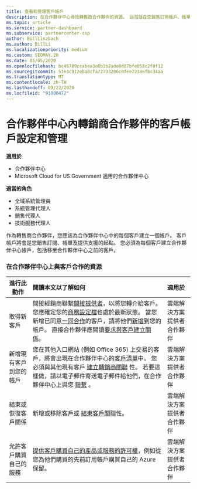 ```yaml
---
title: 查看和管理客戶帳戶
description: 在合作夥伴中心尋找轉售商合作夥伴的資源。 這包括在您銷售訂用帳戶、帳單或供應專案支援之前，建立客戶帳戶。
ms.topic: article
ms.service: partner-dashboard
ms.subservice: partnercenter-csp
author: BillLinzbach
ms.author: BillLi
ms.localizationpriority: medium
ms.custom: SEOMAY.20
ms.date: 05/05/2020
ms.openlocfilehash: bc46789ccabea3e8b3b2ade0d87bfe058c2f0f12
ms.sourcegitcommit: 51e3c912eba8cfa72733206c0fee22386fbc34aa
ms.translationtype: MT
ms.contentlocale: zh-TW
ms.lasthandoff: 09/22/2020
ms.locfileid: "91000472"
---
```

# <a name="customer-account-setup-and-management-for-reseller-partners-in-partner-center"></a>合作夥伴中心內轉銷商合作夥伴的客戶帳戶設定和管理

**適用於**

-  合作夥伴中心
-  Microsoft Cloud for US Government 適用的合作夥伴中心

**適當的角色**

- 全域系統管理員
- 系統管理代理人
- 銷售代理人
- 技術服務代理人

作為轉售商合作夥伴，您應該為合作夥伴中心中的每個客戶建立一個帳戶。 客戶帳戶將會是您銷售訂閱、帳單及提供支援的起點。 您必須為每個客戶建立合作夥伴中心帳戶，包括移至合作夥伴中心之前的客戶。

### <a name="resources-for-working-with-your-customers-on-the-partner-center"></a>在合作夥伴中心上與客戶合作的資源

|**進行此動作**   |**閱讀本文以了解如何**   |**適用於**|
|-----------------|:----------------------------|:--------------|
|取得新客戶|間接經銷商聯繫[間接提供者](indirect-reseller-tasks-in-partner-center.md)，以將您轉介給客戶。 您應確定您的[商務設定檔](create-a-marketing-profile.md)也處於最新狀態。 當您新增已同意[一同合作](manage-leads.md)的客戶，請將他們[新增](add-a-new-customer.md)到您的帳戶。 直接合作夥伴應閱讀[要求與客戶建立關係](request-a-relationship-with-a-customer.md)。|雲端解決方案提供者合作夥伴|
|新增現有客戶到您的帳戶   | 您在其他入口網站 (例如 Office 365) 上交易的客戶，將會出現在合作夥伴中心的[客戶清單](see-your-customer-list.md)中。 您必須與其他現有客戶 [建立轉銷商關聯](indirect-reseller-tasks-in-partner-center.md) 性。 若要這樣做，請以電子郵件寄送電子郵件給他們，在合作夥伴中心上與您 [聯繫](manage-leads.md) 。   | 雲端解決方案提供者合作夥伴   |
|結束或恢復客戶關係   | 新增或移除客戶或 [結束客戶關聯](remove-a-relationship.md)性。  |   雲端解決方案提供者合作夥伴 |
|允許客戶購買自己的服務   | [提供客戶購買自己的產品或服務的許可權](give-customers-permission.md)，例如從您為他們購買的先前訂用帳戶購買自己的 Azure 保留。  | 雲端解決方案提供者合作夥伴 |
